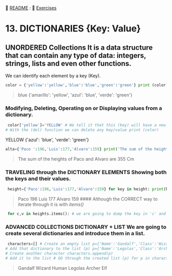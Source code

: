 :page_with_curl: [README](../README.md) : :pencil: [Exercises](/tests/indicetests.md) 

# 13. DICTIONARIES {Key: Value}

## UNORDERED Collections It is a data structure that can contain any type of data: integers, strings, lists and even other functions.
We can identify each element by a key (Key).

```python
color = {'yellow':'yellow','blue':'blue','green':'green'} print (color['blue']) print (color)
```
> blue {'amarillo': 'yellow', 'azul': 'blue', 'verde': 'green'}

### Modifying, Deleting, Operating on or Displaying values ​​​​from a dictionary.

```python
 color['yellow']='YELLOW' # We tell it that this (key) will have a new (value) print (color['yellow']) del(color['yellow'])
# With the (del) function we can delete any key/value print (color)
```
YELLOW {'azul': 'blue', 'verde': 'green'} 

```python
alta={'Paco ':196,'Luis':177,'Alvaro':159} print('The sum of the heights of Paco and Alvaro are ',high["Paco"]+high['Alvaro'],"Cm")  
```

>The sum of the heights of Paco and Alvaro are 355 Cm

### TRAVELING through the DICTIONARY ELEMENTS Showing both the keys and their values.

```python
 height={'Paco':196,'Luis':177,'Alvaro':159} for key in height: print(key,height[key])
```
>Paco 196 Luis 177 Alvaro 159 #### Although the CORRECT way to iterate through it is with _items()_

```python
 for c,v in heights.items(): # we are going to dump the key in 'c' and the value in 'v' print(c,v)
```

### ADVANCED COLLECTIONS DICTIONARY + LIST We are going to create several dictionaries and introduce them in a list.
```python
 characters=[] # Create an empty list p={'Name':'Gandalf','Class':'Wizard','Race':'Human'} # Create a dictionary characters.append(p )
# Add that dictionary to the list (p) p={'Name':'Legolas','Class':'Archer','Race':'Elf'}
# Create another character characters.append(p)
# Add it to the list # GO through the created list (p) for p in characters: print(p['Name'],p['Class'],p['Race'])
```
>Gandalf Wizard Human Legolas Archer Elf
